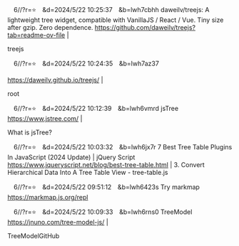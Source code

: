
　6//?r=⭐　&d=2024/5/22 10:25:37　&b=lwh7cbhh
daweilv/treejs: A lightweight tree widget, compatible with VanillaJS / React / Vue. Tiny size after gzip. Zero dependence.
https://github.com/daweilv/treejs?tab=readme-ov-file
|

treejs

　6//?r=⭐　&d=2024/5/22 10:24:35　&b=lwh7az37

https://daweilv.github.io/treejs/
|

root

　6//?r=⭐　&d=2024/5/22 10:12:39　&b=lwh6vmrd
jsTree
https://www.jstree.com/
|

 What is jsTree?

　6//?r=⭐　&d=2024/5/22 10:03:32　&b=lwh6jx7r
7 Best Tree Table Plugins In JavaScript (2024 Update) | jQuery Script
https://www.jqueryscript.net/blog/best-tree-table.html
|
3. Convert Hierarchical Data Into A Tree Table View - tree-table.js

　6//?r=⭐　&d=2024/5/22 09:51:12　&b=lwh6423s
Try markmap
https://markmap.js.org/repl

　6//?r=⭐　&d=2024/5/22 10:09:33　&b=lwh6rns0
TreeModel
https://jnuno.com/tree-model-js/
|

TreeModelGitHub
